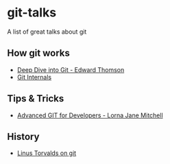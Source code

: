 # git-talks
A list of great talks about git

## How git works

* [Deep Dive into Git - Edward Thomson](https://www.youtube.com/watch?v=fBP18-taaNw&ab_channel=NDCConferences)
* [Git Internals](https://www.youtube.com/watch?v=P6jD966jzlk&ab_channel=GitLab)

## Tips & Tricks

* [Advanced GIT for Developers - Lorna Jane Mitchell](https://www.youtube.com/watch?v=duqBHik7nRo&ab_channel=LaraconEU)

## History

* [Linus Torvalds on git](https://www.youtube.com/watch?v=4XpnKHJAok8&ab_channel=Google)

